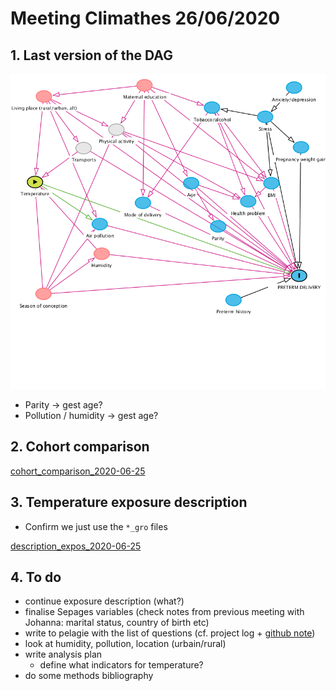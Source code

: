 <!-- ## 22-11-2019 meeting agenda & docs

Here are the different documents for the 22-11-19 meeting.

### 1. Sepages data

#### Imputation below LOD

* Previous doc justifying the fill-in method (no need to review): [imputation_below_lod_2019-11-20](docs/imputation_below_lod_2019-11-20.html)
* Validation of the fill-in method: [fill_in_vs_machine_reading_2019-11-20](docs/fill_in_vs_machine_reading_2019-11-20.html)

#### Correction for protocol variables

* phenols: [protocol_variables_vs_phenols_2019-11-20](docs/protocol_variables_vs_phenols_2019-11-20.html)
* phthalates: [protocol_variables_vs_phthalates_2019-11-20](docs/protocol_variables_vs_phthalates_2019-11-20.html)

### 2. BPA/BPS VS Growth 

* Variable coding document update: [variable_coding_2019-11-20](docs/variable_coding_2019-11-20.html)
* Preliminary results: [multivariate_model_2019-11-20](docs/multivariate_model_2019-11-20.html) 

# BPA/BPS growth - 12/12/19 meeting

Last version of multivariate models: [multivariate_model_2019-12-11](docs/multivariate_model_2019-12-11.html) -->

# Meeting Climathes 26/06/2020

## 1. Last version of the DAG

![](docs/dagitty-model_2020-06-25.png)

* Parity -> gest age?
* Pollution / humidity -> gest age?

## 2. Cohort comparison

[cohort_comparison_2020-06-25](docs/cohort_comparison_2020-06-25.html)

## 3. Temperature exposure description 

* Confirm we just use the `*_gro` files

[description_expos_2020-06-25](docs/description_expos_2020-06-25.html)

## 4. To do

* continue exposure description (what?)
* finalise Sepages variables (check notes from previous meeting with Johanna: marital status, country of birth etc)
* write to pelagie with the list of questions (cf. project log + [github note](https://github.com/users/matthieugold/projects/16))
* look at humidity, pollution, location (urbain/rural) 
* write analysis plan
  * define what indicators for temperature?
* do some methods bibliography

